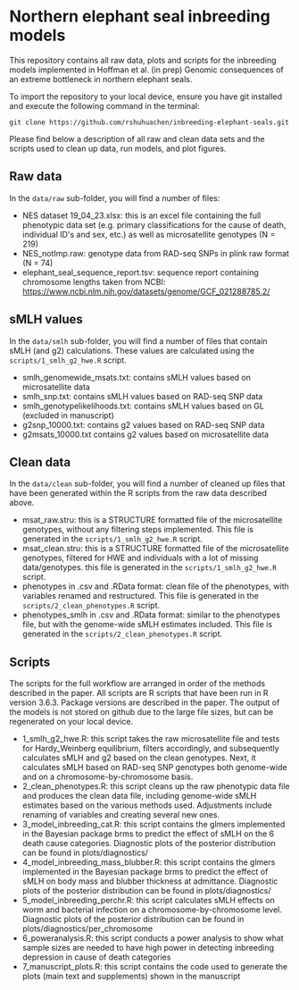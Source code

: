 # Northern elephant seal inbreeding models

This repository contains all raw data, plots and scripts for the inbreeding models implemented in Hoffman et al. (in prep) Genomic consequences of an extreme bottleneck in northern elephant seals.

To import the repository to your local device, ensure you have git installed and execute the following command in the terminal:

```
git clone https://github.com/rshuhuachen/inbreeding-elephant-seals.git
```

Please find below a description of all raw and clean data sets and the scripts used to clean up data, run models, and plot figures.

## Raw data

In the `data/raw` sub-folder, you will find a number of files:
* NES dataset 19_04_23.xlsx: this is an excel file containing the full phenotypic data set (e.g. primary classifications
  for the cause of death, individual ID's and sex, etc.) as well as microsatellite genotypes (N = 219)
* NES_notImp.raw: genotype data from RAD-seq SNPs in plink raw format (N = 74)
* elephant_seal_sequence_report.tsv: sequence report containing chromosome lengths taken from NCBI: https://www.ncbi.nlm.nih.gov/datasets/genome/GCF_021288785.2/ 

## sMLH values
In the `data/smlh` sub-folder, you will find a number of files that contain sMLH (and g2) calculations. These values are calculated using the `scripts/1_smlh_g2_hwe.R` script.

* smlh_genomewide_msats.txt: contains sMLH values based on microsatellite data 
* smlh_snp.txt: contains sMLH values based on RAD-seq SNP data
* smlh_genotypelikelihoods.txt: contains sMLH values based on GL (excluded in manuscript)
* g2snp_10000.txt: contains g2 values based on RAD-seq SNP data
* g2msats_10000.txt contains g2 values based on microsatellite data

## Clean data
In the `data/clean` sub-folder, you will find a number of cleaned up files that have been generated within the R scripts from the raw data described above.
* msat_raw.stru: this is a STRUCTURE formatted file of the microsatellite genotypes, without any filtering steps implemented. This file is generated in the `scripts/1_smlh_g2_hwe.R` script.
* msat_clean.stru: this is a STRUCTURE formatted file of the microsatellite genotypes, filtered for HWE and individuals with a lot of missing data/genotypes. this file is generated in the `scripts/1_smlh_g2_hwe.R` script.
* phenotypes in .csv and .RData format: clean file of the phenotypes, with variables renamed and restructured. This file is generated in the `scripts/2_clean_phenotypes.R` script.
* phenotypes_smlh in .csv and .RData format: similar to the phenotypes file, but with the genome-wide sMLH estimates included. This file is generated in the `scripts/2_clean_phenotypes.R` script. 


## Scripts

The scripts for the full workflow are arranged in order of the methods described in the paper. All scripts are R scripts that have been run in R version 3.6.3. Package versions are described in the paper. The output of the models is not stored on github due to the large file sizes, but can be regenerated on your local device. 

* 1_smlh_g2_hwe.R: this script takes the raw microsatellite file and tests for Hardy_Weinberg equilibrium, filters accordingly, and subsequently calculates sMLH and g2 based on the clean genotypes. Next, it calculates sMLH based on RAD-seq SNP genotypes both genome-wide and on a chromosome-by-chromosome basis.
* 2_clean_phenotypes.R: this script cleans up the raw phenotypic data file and produces the clean data file, including genome-wide sMLH estimates based on the various methods used. Adjustments include renaming of variables and creating several new ones.
* 3_model_inbreeding_cat.R: this script contains the glmers implemented in the Bayesian package brms to predict the effect of sMLH on the 6 death cause categories. Diagnostic plots of the posterior distribution can be found in plots/diagnostics/
* 4_model_inbreeding_mass_blubber.R: this script contains the glmers implemented in the Bayesian package brms to predict the effect of sMLH on body mass and blubber thickness at admittance. Diagnostic plots of the posterior distribution can be found in plots/diagnostics/
* 5_model_inbreeding_perchr.R: this script calculates sMLH effects on worm and bacterial infection on a chromosome-by-chromosome level. Diagnostic plots of the posterior distribution can be found in plots/diagnostics/per_chromosome
* 6_poweranalysis.R: this script conducts a power analysis to show what sample sizes are needed to have high power in detecting inbreeding depression in cause of death categories
* 7_manuscript_plots.R: this script contains the code used to generate the plots (main text and supplements) shown in the manuscript